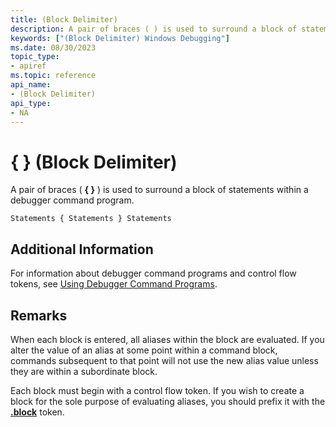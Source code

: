 ```yaml
---
title: (Block Delimiter)
description: A pair of braces ( ) is used to surround a block of statements within a debugger command program.
keywords: ["(Block Delimiter) Windows Debugging"]
ms.date: 08/30/2023
topic_type:
- apiref
ms.topic: reference
api_name:
- (Block Delimiter)
api_type:
- NA
---
```


# { } (Block Delimiter)

A pair of braces ( **{ }** ) is used to surround a block of statements within a debugger command program.

```dbgcmd
Statements { Statements } Statements 
```

## Additional Information

For information about debugger command programs and control flow tokens, see [Using Debugger Command Programs](using-debugger-command-programs.md).

## Remarks

When each block is entered, all aliases within the block are evaluated. If you alter the value of an alias at some point within a command block, commands subsequent to that point will not use the new alias value unless they are within a subordinate block.

Each block must begin with a control flow token. If you wish to create a block for the sole purpose of evaluating aliases, you should prefix it with the [**.block**](-block.md) token.

